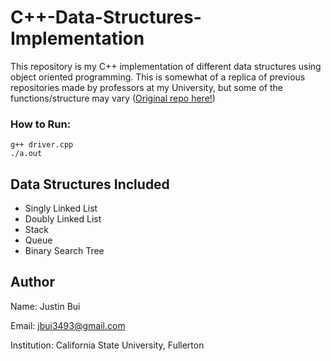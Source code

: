 # C++-Data-Structures-Implementation
 This repository is my C++ implementation of different data structures using 
 object oriented programming. This is somewhat of a replica of previous 
 repositories made by professors at my University, but some of the functions/structure
 may vary ([Original repo here!](https://github.com/CSUF-CPSC-Bein-FA20/CPSC-131-Data-Structures-code))

### How to Run:
```
g++ driver.cpp
./a.out
```

## Data Structures Included

 - Singly Linked List
 - Doubly Linked List
 - Stack
 - Queue
 - Binary Search Tree

## Author
Name: Justin Bui

Email: jbui3493@gmail.com

Institution: California State University, Fullerton
